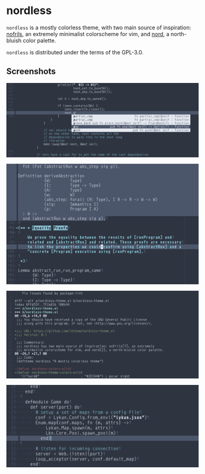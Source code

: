 # nordless

`nordless` is a mostly colorless theme, with two main source of inspiration:
[nofrils](https://github.com/robertmeta/nofrils), an extremely minimalist
colorscheme for vim, and [nord](https://github.com/arcticicestudio/nord), a
north-bluish color palette.

`nordless` is distributed under the terms of the GPL-3.0.

## Screenshots

![rust](screenshots/rust.png)

![coq](screenshots/coq.png)

![patch](screenshots/patch.png)

![Elixir](screenshots/elixir.png)
